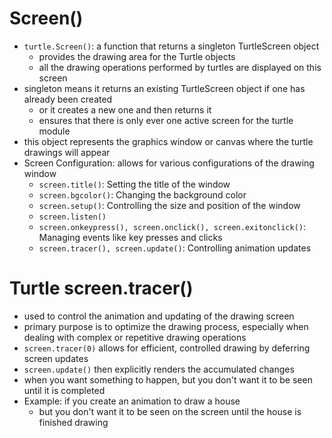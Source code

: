 # Screen()
- `turtle.Screen()`: a function that returns a singleton TurtleScreen object
  - provides the drawing area for the Turtle objects
  - all the drawing operations performed by turtles are displayed on this screen
- singleton means it returns an existing TurtleScreen object if one has already been created
  - or it creates a new one and then returns it
  - ensures that there is only ever one active screen for the turtle module
- this object represents the graphics window or canvas where the turtle drawings will appear
- Screen Configuration: allows for various configurations of the drawing window 
  - `screen.title()`: Setting the title of the window 
  - `screen.bgcolor()`: Changing the background color 
  - `screen.setup()`: Controlling the size and position of the window 
  - `screen.listen()`
  - `screen.onkeypress(), screen.onclick(), screen.exitonclick()`: Managing events like key presses and clicks 
  - `screen.tracer(), screen.update()`: Controlling animation updates



# Turtle screen.tracer()
- used to control the animation and updating of the drawing screen
- primary purpose is to optimize the drawing process, especially when dealing with complex or repetitive drawing operations
- `screen.tracer(0)` allows for efficient, controlled drawing by deferring screen updates
- `screen.update()` then explicitly renders the accumulated changes
- when you want something to happen, but you don't want it to be seen until it is completed
- Example: if you create an animation to draw a house 
  - but you don't want it to be seen on the screen until the house is finished drawing